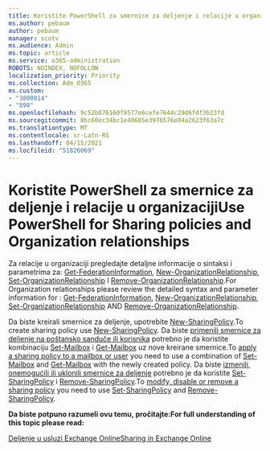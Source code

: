 ```yaml
---
title: Koristite PowerShell za smernice za deljenje i relacije u organizaciji
ms.author: pebaum
author: pebaum
manager: scotv
ms.audience: Admin
ms.topic: article
ms.service: o365-administration
ROBOTS: NOINDEX, NOFOLLOW
localization_priority: Priority
ms.collection: Adm_O365
ms.custom:
- "3800014"
- "898"
ms.openlocfilehash: 9c52b876160f9577e6cefe7644c29d6fdf3b23fd
ms.sourcegitcommit: 8bc60ec34bc1e40685e3976576e04a2623f63a7c
ms.translationtype: MT
ms.contentlocale: sr-Latn-RS
ms.lasthandoff: 04/15/2021
ms.locfileid: "51826069"
---
```

# <a name="use-powershell-for-sharing-policies-and-organization-relationships"></a><span data-ttu-id="4d7c5-102">Koristite PowerShell za smernice za deljenje i relacije u organizaciji</span><span class="sxs-lookup"><span data-stu-id="4d7c5-102">Use PowerShell for Sharing policies and Organization relationships</span></span>


<span data-ttu-id="4d7c5-103">Za relacije u organizaciji pregledajte detaljne informacije o sintaksi i parametrima za: [Get-FederationInformation](https://docs.microsoft.com/powershell/module/exchange/get-federationinformation), [New-OrganizationRelationship](https://docs.microsoft.com/powershell/module/exchange/new-organizationrelationship), [Set-OrganizationRelationship](https://docs.microsoft.com/powershell/module/exchange/set-organizationrelationship)  I  [Remove-OrganizationRelationship](https://docs.microsoft.com/powershell/module/exchange/remove-organizationrelationship).</span><span class="sxs-lookup"><span data-stu-id="4d7c5-103">For Organization relationships please review the detailed syntax and parameter information for : [Get-FederationInformation](https://docs.microsoft.com/powershell/module/exchange/get-federationinformation), [New-OrganizationRelationship](https://docs.microsoft.com/powershell/module/exchange/new-organizationrelationship), [Set-OrganizationRelationship](https://docs.microsoft.com/powershell/module/exchange/set-organizationrelationship)  AND  [Remove-OrganizationRelationship](https://docs.microsoft.com/powershell/module/exchange/remove-organizationrelationship).</span></span>

<span data-ttu-id="4d7c5-104">Da biste kreirali smernice za deljenje, upotrebite [New-SharingPolicy](https://docs.microsoft.com/powershell/module/exchange/new-sharingpolicy).</span><span class="sxs-lookup"><span data-stu-id="4d7c5-104">To create sharing policy use [New-SharingPolicy](https://docs.microsoft.com/powershell/module/exchange/new-sharingpolicy).</span></span> <span data-ttu-id="4d7c5-105">Da biste [primenili smernice za deljenje na poštansko sanduče ili korisnika](https://docs.microsoft.com/exchange/sharing/sharing-policies/apply-a-sharing-policy#use-exchange-online-powershell-to-apply-a-sharing-policy-to-one-or-more-mailboxes) potrebno je da koristite kombinaciju [Set-Mailbox](https://docs.microsoft.com/powershell/module/exchange/set-mailbox) i [Get-Mailbox](https://docs.microsoft.com/powershell/module/exchange/get-mailbox) uz nove kreirane smernice.</span><span class="sxs-lookup"><span data-stu-id="4d7c5-105">To  [apply a sharing policy to a mailbox or user](https://docs.microsoft.com/exchange/sharing/sharing-policies/apply-a-sharing-policy#use-exchange-online-powershell-to-apply-a-sharing-policy-to-one-or-more-mailboxes)  you need to use a combination of  [Set-Mailbox](https://docs.microsoft.com/powershell/module/exchange/set-mailbox) and [Get-Mailbox](https://docs.microsoft.com/powershell/module/exchange/get-mailbox) with the newly created policy.</span></span> <span data-ttu-id="4d7c5-106">Da biste [ izmenili, onemogućili ili uklonili smernice za deljenje](https://docs.microsoft.com/exchange/sharing/sharing-policies/modify-a-sharing-policy) potrebno je da koristite [Set-SharingPolicy](https://docs.microsoft.com/powershell/module/exchange/set-sharingpolicy) i [Remove-SharingPolicy](https://docs.microsoft.com/powershell/module/exchange/remove-sharingpolicy).</span><span class="sxs-lookup"><span data-stu-id="4d7c5-106">To  [modify, disable or remove a sharing policy](https://docs.microsoft.com/exchange/sharing/sharing-policies/modify-a-sharing-policy)  you need to use  [Set-SharingPolicy](https://docs.microsoft.com/powershell/module/exchange/set-sharingpolicy) and [Remove-SharingPolicy](https://docs.microsoft.com/powershell/module/exchange/remove-sharingpolicy).</span></span>

<span data-ttu-id="4d7c5-107">**Da biste potpuno razumeli ovu temu, pročitajte:**</span><span class="sxs-lookup"><span data-stu-id="4d7c5-107">**For full understanding of this topic please read:**</span></span>

[<span data-ttu-id="4d7c5-108">Deljenje u usluzi Exchange Online</span><span class="sxs-lookup"><span data-stu-id="4d7c5-108">Sharing in Exchange Online</span></span>](https://docs.microsoft.com/exchange/sharing/sharing)